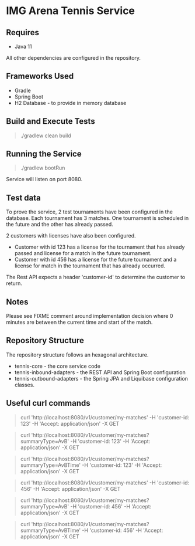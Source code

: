 # IMG Arena Tennis Service

## Requires
* Java 11

All other dependencies are configured in the repository.

## Frameworks Used
* Gradle
* Spring Boot
* H2 Database - to provide in memory database

## Build and Execute Tests

> ./gradlew clean build

## Running the Service 

> ./gradlew bootRun

Service will listen on port 8080.

## Test data

To prove the service, 2 test tournaments have been configured in the database. Each tournament has 3 matches. One tournament is scheduled in the future and the other has already passed. 

2 customers with licenses have also been configured. 
* Customer with id 123 has a license for the tournament that has already passed and license for a match in the future tournament.
* Customer with id 456 has a license for the future tournament and a license for match in the tournament that has already occurred.

The Rest API expects a header 'customer-id' to determine the customer to return.

## Notes

Please see FIXME comment around implementation decision where 0 minutes are between the current time and start of the match.

## Repository Structure
The repository structure follows an hexagonal architecture.
* tennis-core - the core service code 
* tennis-inbound-adapters - the REST API and Spring Boot configuration
* tennis-outbound-adapters - the Spring JPA and Liquibase configuration classes.

## Useful curl commands

> curl 'http://localhost:8080/v1/customer/my-matches' -H 'customer-id: 123' -H 'Accept: application/json' -X GET

> curl 'http://localhost:8080/v1/customer/my-matches?summaryType=AvB' -H 'customer-id: 123' -H 'Accept: application/json' -X GET

> curl 'http://localhost:8080/v1/customer/my-matches?summaryType=AvBTime' -H 'customer-id: 123' -H 'Accept: application/json' -X GET

> curl 'http://localhost:8080/v1/customer/my-matches' -H 'customer-id: 456' -H 'Accept: application/json' -X GET

> curl 'http://localhost:8080/v1/customer/my-matches?summaryType=AvB' -H 'customer-id: 456' -H 'Accept: application/json' -X GET

> curl 'http://localhost:8080/v1/customer/my-matches?summaryType=AvBTime' -H 'customer-id: 456' -H 'Accept: application/json' -X GET

